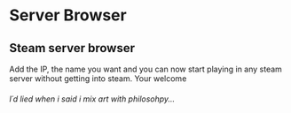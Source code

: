 # Server Browser
## Steam server browser
Add the IP, the name you want and you can now start playing in any steam server without getting into steam. Your welcome

###### I´d lied when i said i mix art with philosohpy...
